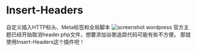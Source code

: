 # Insert-Headers
自定义插入HTTP标头、Meta标签和全局脚本
![screenshot](https://github.com/user-attachments/assets/16d51bf7-820c-4f69-99bd-f26bbfa87148)
wordpress 官方主题已经开始取消header.php文件，想要添加谷歌追踪代码可能有些不方便。
那就使用Insert-Headers这个插件吧！
